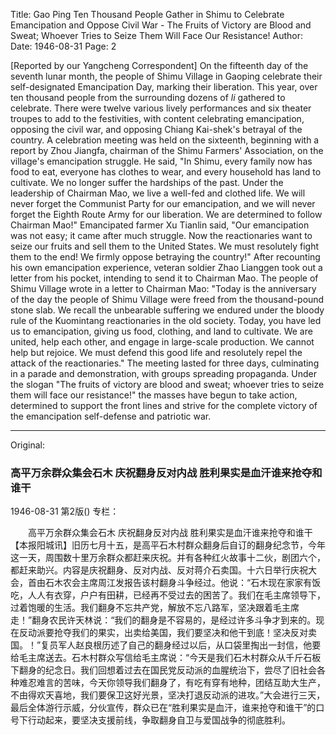 Title: Gao Ping Ten Thousand People Gather in Shimu to Celebrate Emancipation and Oppose Civil War - The Fruits of Victory are Blood and Sweat; Whoever Tries to Seize Them Will Face Our Resistance!
Author:
Date: 1946-08-31
Page: 2

[Reported by our Yangcheng Correspondent] On the fifteenth day of the seventh lunar month, the people of Shimu Village in Gaoping celebrate their self-designated Emancipation Day, marking their liberation. This year, over ten thousand people from the surrounding dozens of *li* gathered to celebrate. There were twelve various lively performances and six theater troupes to add to the festivities, with content celebrating emancipation, opposing the civil war, and opposing Chiang Kai-shek's betrayal of the country. A celebration meeting was held on the sixteenth, beginning with a report by Zhou Jiangfa, chairman of the Shimu Farmers' Association, on the village's emancipation struggle. He said, "In Shimu, every family now has food to eat, everyone has clothes to wear, and every household has land to cultivate. We no longer suffer the hardships of the past. Under the leadership of Chairman Mao, we live a well-fed and clothed life. We will never forget the Communist Party for our emancipation, and we will never forget the Eighth Route Army for our liberation. We are determined to follow Chairman Mao!" Emancipated farmer Xu Tianlin said, "Our emancipation was not easy; it came after much struggle. Now the reactionaries want to seize our fruits and sell them to the United States. We must resolutely fight them to the end! We firmly oppose betraying the country!" After recounting his own emancipation experience, veteran soldier Zhao Lianggen took out a letter from his pocket, intending to send it to Chairman Mao. The people of Shimu Village wrote in a letter to Chairman Mao: "Today is the anniversary of the day the people of Shimu Village were freed from the thousand-pound stone slab. We recall the unbearable suffering we endured under the bloody rule of the Kuomintang reactionaries in the old society. Today, you have led us to emancipation, giving us food, clothing, and land to cultivate. We are united, help each other, and engage in large-scale production. We cannot help but rejoice. We must defend this good life and resolutely repel the attack of the reactionaries." The meeting lasted for three days, culminating in a parade and demonstration, with groups spreading propaganda. Under the slogan "The fruits of victory are blood and sweat; whoever tries to seize them will face our resistance!" the masses have begun to take action, determined to support the front lines and strive for the complete victory of the emancipation self-defense and patriotic war.



<hr /> 

Original: 


### 高平万余群众集会石木  庆祝翻身反对内战  胜利果实是血汗谁来抢夺和谁干

1946-08-31
第2版()
专栏：

　　高平万余群众集会石木
    庆祝翻身反对内战
    胜利果实是血汗谁来抢夺和谁干
    【本报阳城讯】旧历七月十五，是高平石木村群众翻身后自订的翻身纪念节，今年这一天，周围数十里万余群众都赶来庆祝。并有各种红火故事十二伙，剧团六个，都赶来助兴。内容是庆祝翻身、反对内战、反对蒋介石卖国。十六日举行庆祝大会，首由石木农会主席周江发报告该村翻身斗争经过。他说：“石木现在家家有饭吃，人人有衣穿，户户有田耕，已经再不受过去的困苦了。我们在毛主席领导下，过着饱暖的生活。我们翻身不忘共产党，解放不忘八路军，坚决跟着毛主席走！”翻身农民许天林说：“我们的翻身是不容易的，是经过许多斗争才到来的。现在反动派要抢夺我们的果实，出卖给美国，我们要坚决和他干到底！坚决反对卖国。！”复员军人赵良根历述了自己的翻身经过以后，从口袋里掏出一封信，他要给毛主席送去。石木村群众写信给毛主席说：“今天是我们石木村群众从千斤石板下翻身的纪念日。我们回想着过去在国民党反动派的血腥统治下，尝尽了旧社会各种难忍难言的苦味，今天你领导我们翻身了，有吃有穿有地种，团结互助大生产，不由得欢天喜地，我们要保卫这好光景，坚决打退反动派的进攻。”大会进行三天，最后全体游行示威，分伙宣传，群众已在“胜利果实是血汗，谁来抢夺和谁干”的口号下行动起来，要坚决支援前线，争取翻身自卫与爱国战争的彻底胜利。
